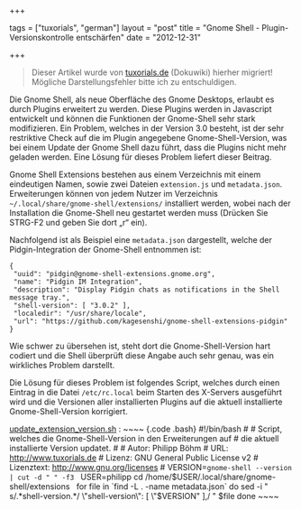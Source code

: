 +++

tags = ["tuxorials", "german"]
layout = "post"
title = "Gnome Shell - Plugin-Versionskontrolle entschärfen"
date = "2012-12-31"

+++

>
> Dieser Artikel wurde von [tuxorials.de](http://tuxorials.de) (Dokuwiki) hierher migriert!
> Mögliche Darstellungsfehler bitte ich zu entschuldigen.
>


Die Gnome Shell, als neue Oberfläche des Gnome Desktops, erlaubt es
durch Plugins erweitert zu werden. Diese Plugins werden in Javascript
entwickelt und können die Funktionen der Gnome-Shell sehr stark
modifizieren. Ein Problem, welches in der Version 3.0 besteht, ist der
sehr restriktive Check auf die im Plugin angegebene Gnome-Shell-Version,
was bei einem Update der Gnome Shell dazu führt, dass die Plugins nicht
mehr geladen werden. Eine Lösung für dieses Problem liefert dieser
Beitrag.

Gnome Shell Extensions bestehen aus einem Verzeichnis mit einem
eindeutigen Namen, sowie zwei Dateien `extension.js` und
`metadata.json`. Erweiterungen können von jedem Nutzer im Verzeichnis
`~/.local/share/gnome-shell/extensions/` installiert werden, wobei nach
der Installation die Gnome-Shell neu gestartet werden muss (Drücken Sie
STRG-F2 und geben Sie dort „r“ ein).

Nachfolgend ist als Beispiel eine `metadata.json` dargestellt, welche
der Pidgin-Integration der Gnome-Shell entnommen ist:

```
{
 "uuid": "pidgin@gnome-shell-extensions.gnome.org",
 "name": "Pidgin IM Integration",
 "description": "Display Pidgin chats as notifications in the Shell message tray.",
 "shell-version": [ "3.0.2" ],
 "localedir": "/usr/share/locale",
 "url": "https://github.com/kagesenshi/gnome-shell-extensions-pidgin"
}
```

Wie schwer zu übersehen ist, steht dort die Gnome-Shell-Version hart
codiert und die Shell überprüft diese Angabe auch sehr genau, was ein
wirkliches Problem darstellt.

Die Lösung für dieses Problem ist folgendes Script, welches durch einen
Eintrag in die Datei `/etc/rc.local` beim Starten des X-Servers
ausgeführt wird und die Versionen aller installierten Plugins auf die
aktuell installierte Gnome-Shell-Version korrigiert.

[update\_extension\_version.sh](/doku.php/wiki:linux:gnome_shell_-_plugin-versionskontrolle_entschaerfen?do=export_code&codeblock=1 "Schnipsel herunterladen")
:   ~~~~ {.code .bash}
    #!/bin/bash
    #
    # Script, welches die Gnome-Shell-Version in den Erweiterungen auf
    # die aktuell installierte Version updatet. 
    #
    # Autor: Philipp Böhm
    # URL: http://www.tuxorials.de
    # Lizenz: GNU General Public License v2
    # Lizenztext: http://www.gnu.org/licenses
    # 
    VERSION=`gnome-shell --version | cut -d " " -f3`
     
    USER=philipp
    cd /home/$USER/.local/share/gnome-shell/extensions
     
    for file in `find -L .  -name metadata.json`
    do
        sed -i " s/.*shell-version.*/ \"shell-version\": [ \"$VERSION\" ],/ " $file
    done
    ~~~~
